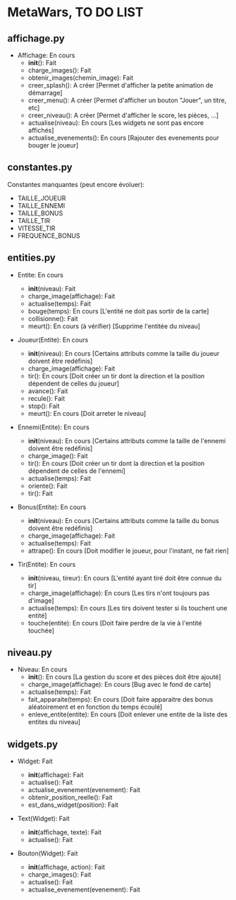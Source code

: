 # MetaWars, TO DO LIST

## affichage.py
- Affichage: En cours
	* __init__(): Fait
	* charge_images(): Fait
	* obtenir_images(chemin_image): Fait
	* creer_splash(): A créer [Permet d'afficher la petite animation de démarrage]
	* creer_menu(): A créer [Permet d'afficher un bouton "Jouer", un titre, etc]
	* creer_niveau(): A créer [Permet d'afficher le score, les pièces, ...]
	* actualise(niveau): En cours [Les widgets ne sont pas encore affichés]
	* actualise_evenements(): En cours [Rajouter des evenements pour bouger le joueur]

## constantes.py
Constantes manquantes (peut encore évoluer):
- TAILLE_JOUEUR
- TAILLE_ENNEMI
- TAILLE_BONUS
- TAILLE_TIR
- VITESSE_TIR
- FREQUENCE_BONUS

## entities.py
- Entite: En cours
	* __init__(niveau): Fait
	* charge_image(affichage): Fait
	* actualise(temps): Fait
	* bouge(temps): En cours [L'entité ne doit pas sortir de la carte]
	* collisionne(): Fait
	* meurt(): En cours (à vérifier) [Supprime l'entitée du niveau] 

- Joueur(Entite): En cours
	* __init__(niveau): En cours [Certains attributs comme la taille du joueur doivent être redéfinis]
	* charge_image(affichage): Fait
	* tir(): En cours [Doit créer un tir dont la direction et la position dépendent de celles du joueur]
	* avance(): Fait
	* recule(): Fait
	* stop(): Fait
	* meurt(): En cours [Doit arreter le niveau]

- Ennemi(Entite): En cours
	* __init__(niveau): En cours [Certains attributs comme la taille de l'ennemi doivent être redéfinis]
	* charge_image(): Fait
	* tir(): En cours [Doit créer un tir dont la direction et la position dépendent de celles de l'ennemi]
	* actualise(temps): Fait
	* oriente(): Fait
	* tir(): Fait

- Bonus(Entite): En cours
	* __init__(niveau): En cours [Certains attributs comme la taille du bonus doivent être redéfinis]
	* charge_image(affichage): Fait
	* actualise(temps): Fait
	* attrape(): En cours [Doit modifier le joueur, pour l'instant, ne fait rien]

- Tir(Entite): En cours
	* __init__(niveau, tireur): En cours [L'entité ayant tiré doit être connue du tir]
	* charge_image(affichage): En cours [Les tirs n'ont toujours pas d'image]
	* actualise(temps): En cours [Les tirs doivent tester si ils touchent une entité]
	* touche(entite): En cours [Doit faire perdre de la vie à l'entité touchée]

## niveau.py
- Niveau: En cours
	* __init__(): En cours [La gestion du score et des pièces doit être ajouté]
	* charge_image(affichage): En cours [Bug avec le fond de carte]
	* actualise(temps): Fait
	* fait_apparaite(temps): En cours [Doit faire apparaitre des bonus aléatoirement et en fonction du temps écoulé]
	* enleve_entite(entite): En cours [Doit enlever une entite de la liste des entites du niveau]

## widgets.py
- Widget: Fait
	* __init__(affichage): Fait
	* actualise(): Fait
	* actualise_evenement(evenement): Fait
	* obtenir_position_reelle(): Fait
	* est_dans_widget(position): Fait

- Text(Widget): Fait
	* __init__(affichage, texte): Fait
	* actualise(): Fait

- Bouton(Widget): Fait
	* __init__(affichage, action): Fait
	* charge_images(): Fait
	* actualise(): Fait
	* actualise_evenement(evenement): Fait